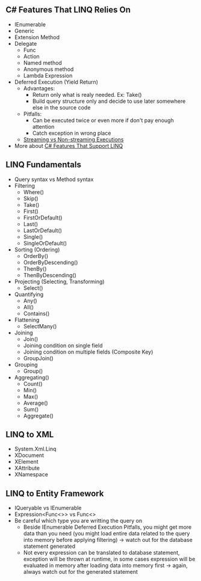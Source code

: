 ## C# Features That LINQ Relies On
- IEnumerable
- Generic
- Extension Method
- Delegate
  + Func
  + Action
  + Named method
  + Anonymous method
  + Lambda Expression
- Deferred Execution (Yield Return)
  + Advantages:
    + Return only what is realy needed. Ex: Take()
    + Build query structure only and decide to use later somewhere else in the source code
  + Pitfalls:
    + Can be executed twice or even more if don't pay enough attention
    + Catch exception in wrong place
  + [Streaming vs Non-streaming Executions](https://docs.microsoft.com/en-us/dotnet/csharp/programming-guide/concepts/linq/classification-of-standard-query-operators-by-manner-of-execution)
- More about [C# Features That Support LINQ](https://docs.microsoft.com/en-us/dotnet/csharp/programming-guide/concepts/linq/features-that-support-linq)
  
 ## LINQ Fundamentals
 - Query syntax vs Method syntax
 - Filtering
   + Where()
   + Skip()
   + Take()
   + First()
   + FirstOrDefault()
   + Last()
   + LastOrDefault()
   + Single()
   + SingleOrDefault()
 - Sorting (Ordering)
   + OrderBy()
   + OrderByDescending()
   + ThenBy()
   + ThenByDescending()
 - Projecting (Selecting, Transforming)
   + Select()
 - Quantifying
   + Any()
   + All()
   + Contains()
- Flattening
  + SelectMany()
- Joining
  + Join()
  + Joining condition on single field
  + Joining condition on multiple fields (Composite Key)
  + GroupJoin()
- Grouping
  + Group()
- Aggregating()
  + Count()
  + Min()
  + Max()
  + Average()
  + Sum()
  + Aggregate()

 ## LINQ to XML
 - System.Xml.Linq
 - XDocument
 - XElement
 - XAttribute
 - XNamespace
 
 ## LINQ to Entity Framework
 - IQueryable vs IEnumerable
 - Expression<Func<>> vs Func<>
 - Be careful which type you are writting the query on
   + Beside IEnumerable Deferred Execution Pitfalls, you might get more data than you need (you might load entire data related to the query into memory before applying filtering) -> watch out for the database statement generated
   + Not every expression can be translated to database statement, exception will be thrown at runtime, in some cases expression will be evaluated in memory after loading data into memory first -> again, always watch out for the generated statement
 
